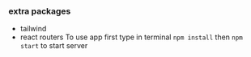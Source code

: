 ### extra packages
- tailwind
- react routers
To use app first type in terminal ```npm install``` then ```npm start``` to start server